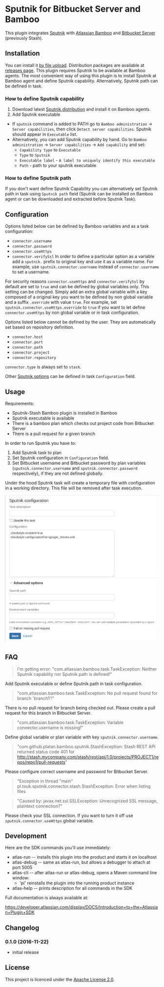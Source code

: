 # Sputnik for Bitbucket Server and Bamboo

This plugin integrates [Sputnik](https://github.com/TouK/sputnik) with [Atlassian Bamboo](https://www.atlassian.com/software/bamboo) and [Bitbucket Server](https://www.atlassian.com/software/bitbucket/server) (previously Stash).

## Installation
<!--
Plugin is available in [Atlassian Marketplace](https://marketplace.atlassian.com/plugins/com.github.platan.bamboo.sputnik.sputnik-bamboo-plugin/server/overview). You can install it [from the Marketplace](https://confluence.atlassian.com/display/UPM/Finding+new+add-ons) or [by file upload](https://confluence.atlassian.com/display/UPM/Installing+add-ons). 
 -->
You can install it [by file upload](https://confluence.atlassian.com/display/UPM/Installing+add-ons). Distribution packages are available at [releases page](https://github.com/platan/sputnik-stash-bamboo-plugin/releases).
This plugin requires Sputnik to be available at Bamboo agents. The most convenient way of using this plugin is to install Sputnik at Bamboo agent and define Sputnik capability. Alternatively, Sputnik path can be defined in task.

### How to define Sputnik capability
1. Download latest [Sputnik distribution](https://github.com/TouK/sputnik/releases) and install it on Bamboo agents.
2. Add Sputnik executable
  - If `sputnik` command is added to PATH go to `Bamboo administration` -> `Server capabilities`, then click `Detect server capabilities`. Sputnik should appear in `Executable` list.
  - Alternatively, you can add Sputnik capability by hand. Go to `Bamboo administration` -> `Server capabilities` -> `Add capability` and set:
    - `Capability type` to `Executable`
    - `Type` to `Sputnik`
    - `Executable label` - `A label to uniquely identify this executable`
    - `Path` - path to your sputnik executable

### How to define Sputnik path
If you don't want define Sputnik Capability you can alternatively set Sputnik path in task using `Sputnik path` field (Sputnik can be installed on Bamboo agent or can be downloaded and extracted before Sputnik Task).

## Configuration
Options listed below can be defined by Bamboo variables and as a task configuration:
- `connector.username`
- `connector.password`
- `connector.useHttps`
- `connector.verifySsl`
In order to define a particular option as a variable add a `sputnik.` prefix to original key and use it as a variable name. For example, use `sputnik.connector.username` instead of `connector.username` to set a username.

For security reasons `connector.useHttps` and `connector.verifySsl` by default are set to `true` and can be defined by global variables only. This setting can be changed. Simply add an extra global variable with a key composed of a original key you want to be defined by non global variable and a suffix `.override` with value `true`. For example, set `sputnik.connector.useHttps.override` to `true` if you want to let define `connector.useHttps` by non global variable or in task configuration.

Options listed below cannot be defined by the user. They are automatically set based on repository definition.
- `connector.host`
- `connector.port`
- `connector.path`
- `connector.project`
- `connector.repository`

`connector.type` is always set to `stash`.

Other [Sputnik options](https://github.com/TouK/sputnik/blob/master/src/main/java/pl/touk/sputnik/configuration/GeneralOption.java) can be defined in task `Configuration` field. 

## Usage
Requirements:
- Sputnik-Stash Bamboo plugin is installed in Bamboo
- Sputnik executable is available
- There is a bamboo plan which checks out project code from Bitbucket Server
- There is a pull request for a given branch

In order to run Sputnik you have to:

1. Add Sputnik task to plan
1. Set Sputnik configuration in `Configuration` field. 
1. Set Bitbucket username and Bitbucket password by plan variables (`sputnik.connector.username` and `sputnik.connector.password` respectively), if they are not defined globally. 

Under the hood Sputnik task will create a temporary file with configuration in a working directory. This file will be removed after task execution.  

![Sputnik task configuration](https://github.com/platan/sputnik-stash-bamboo-plugin/blob/master/readme/task_configuration.png)

## FAQ
> I'm getting error: "com.atlassian.bamboo.task.TaskException: Neither Sputnik capability nor Sputnik path is defined!"

Add Sputnik executable or define Sputnik path in task configuration.


> "com.atlassian.bamboo.task.TaskException: No pull request found for branch 'branch1'!"

There is no pull request for branch being checked out. Please create a pull request for this branch in Bitbucket Server.


> "com.atlassian.bamboo.task.TaskException: Variable connector.username is missing!"

Define global variable or plan variable with key `sputnik.connector.username`.  


> "com.github.platan.bamboo.sputnik.StashException: Stash REST API returned status code 401 for http://stash.mycompany.com/stash/rest/api/1.0/projects/PROJECT1/repos/repo1/pull-requests"

Please configure correct username and password for Bitbucket Server.


> "Exception in thread "main" pl.touk.sputnik.connector.stash.StashException: Error when listing files

> "Caused by: javax.net.ssl.SSLException: Unrecognized SSL message, plaintext connection?"

Please check your SSL connection. If you want to turn it off use `sputnik.connector.useHttps` global variable. 

## Development

Here are the SDK commands you'll use immediately:

- atlas-run   -- installs this plugin into the product and starts it on localhost
- atlas-debug -- same as atlas-run, but allows a debugger to attach at port 5005
- atlas-cli   -- after atlas-run or atlas-debug, opens a Maven command line window:
    - 'pi' reinstalls the plugin into the running product instance
- atlas-help  -- prints description for all commands in the SDK

Full documentation is always available at:

https://developer.atlassian.com/display/DOCS/Introduction+to+the+Atlassian+Plugin+SDK

## Changelog

### 0.1.0 (2016-11-22)
- initial release

## License
This project is licenced under the [Apache License 2.0](https://github.com/platan/sputnik-stash-bamboo-plugin/releases).
